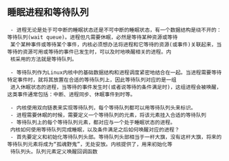## 睡眠进程和等待队列
     - 进程无论是处于可中断的睡眠状态还是不可中断的睡眠状态，有一个数据结构是绕不开的：等待队列(wait queue)。进程但凡需要休眠，必然是等待某种资源或等待
     某个某种事件或等待某个事件，内核必须想办法将进程和它等待的资源(或事件)关联起来，当等待的资源可用或等待的事件已发生时，可以及时地唤醒相关的进程。内
     核采用的方法就是等待队列。
     
     - 等待队列作为Linux内核中的基础数据结构和进程调度紧密地结合在一起。当进程需要等待特定事件时，就将其放置在合适的等待队列上，因此等待队列对应的是一组
     进入休眠状态的进程，当等待的事件发生时(或者说等待的条件满足时)，这组进程会被唤醒，这类事件通常包括：中断、进程同步、休眠事件到时等。
     
     - 内核使用双向链表来实现等待队列，每个等待队列都可以用等待队列头来标识。
     - 进程需要休眠的时候，需要定义一个等待队列的元素，将该元素挂入合适的等待队列
     - 等待队列上的每个等待队列元素，都对应与一个处于睡眠状态的进程。
     内核如何使用等待队列完成睡眠，以及条件满足之后如何唤醒对应的进程？
     - 首先要定义和初始化等待队列头部。等待队列头部相当于一杆大旗，没有这杆大旗，将来的等待队列元素将成为“孤魂野鬼”，无处安放。内核提供了，用来初始化等
     待队列头。队列元素定义唤醒回调函数 
